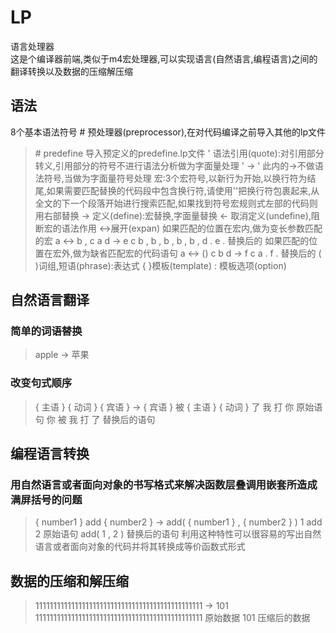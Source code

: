 # LP
语言处理器 <br>
这是个编译器前端,类似于m4宏处理器,可以实现语言(自然语言,编程语言)之间的翻译转换以及数据的压缩解压缩 <br>
## 语法
8个基本语法符号
\# 预处理器(preprocessor),在对代码编译之前导入其他的lp文件
> \# predefine 导入预定义的predefine.lp文件 
'  语法引用(quote):对引用部分转义,引用部分的符号不进行语法分析做为字面量处理
> ' -> ' 此内的->不做语法符号,当做为字面量符号处理
宏:3个宏符号,以新行为开始,以换行符为结尾,如果需要匹配替换的代码段中包含换行符,请使用''把换行符包裹起来,从全文的下一个段落开始进行搜索匹配,如果找到符号宏规则式左部的代码则用右部替换
-> 定义(define):宏替换,字面量替换
<- 取消定义(undefine),阻断宏的语法作用
<->展开(expan)
> 如果匹配的位置在宏内,做为变长参数匹配的宏
> a <-> b ,
> c a d -> e
> c b , b , b , b , b , d .
> e .                           替换后的
> 如果匹配的位置在宏外,做为缺省匹配宏的代码语句
> a <-> ()
> c b d  -> f
> c a .
> f .                           替换后的
( )词组,短语(phrase):表达式
{ }模板(template)
: 模板选项(option)
## 自然语言翻译
### 简单的词语替换
> apple -> 苹果
### 改变句式顺序
> { 主语 } { 动词 } { 宾语 } -> { 宾语 } 被 { 主语 } { 动词 } 了
> 我 打 你           原始语句
> 你 被 我 打 了     替换后的语句
## 编程语言转换
### 用自然语言或者面向对象的书写格式来解决函数层叠调用嵌套所造成满屏括号的问题
>{ number1 } add { number2 } -> add( { number1 } ,  { number2 } )
> 1 add 2            原始语句 
> add( 1 , 2 )       替换后的语句
利用这种特性可以很容易的写出自然语言或者面向对象的代码并将其转换成等价函数式形式
## 数据的压缩和解压缩
> 11111111111111111111111111111111111111111111111 -> 101 
> 11111111111111111111111111111111111111111111111  原始数据
> 101                                              压缩后的数据 
